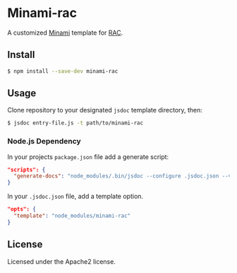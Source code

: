 # Minami-rac

A customized [Minami](https://github.com/Nijikokun/minami) template for [RAC](https://github.com/lopsae/rac).


## Install

```bash
$ npm install --save-dev minami-rac
```


## Usage

Clone repository to your designated `jsdoc` template directory, then:

```bash
$ jsdoc entry-file.js -t path/to/minami-rac
```


### Node.js Dependency

In your projects `package.json` file add a generate script:

```json
"scripts": {
  "generate-docs": "node_modules/.bin/jsdoc --configure .jsdoc.json --verbose"
}
```

In your `.jsdoc.json` file, add a template option.

```json
"opts": {
  "template": "node_modules/minami-rac"
}
```


## License

Licensed under the Apache2 license.

